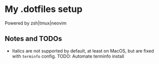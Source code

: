 # My .dotfiles setup

Powered by zsh|tmux|neovim

## Notes and TODOs
 
 * Italics are not supported by default, at least on MacOS, but are fixed with `terminfo` config. TODO: Automate terminfo install
